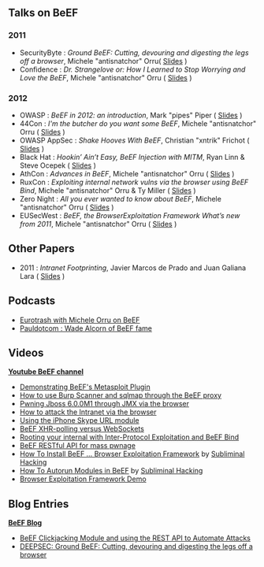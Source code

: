## Talks on BeEF

### 2011

  * SecurityByte : _Ground BeEF: Cutting, devouring and digesting the legs off a browser_, Michele "antisnatchor" Orru( [Slides](http://securitybyte.org/resources/2011/presentations/beef-presentation.pdf) )
  * Confidence : _Dr. Strangelove or: How I Learned to Stop Worrying and Love the BeEF_,  Michele "antisnatchor" Orru ( [Slides](http://www.slideshare.net/micheleorru/dr-strangelove-or-how-i-learned-to-stop-worrying-and-love-the-beef) )

### 2012

  * OWASP : _BeEF in 2012: an introduction_, Mark "pipes" Piper ( [Slides](http://ill.net.nz/stash/Owasp2012-Beef.pdf) )
  * 44Con : _I'm the butcher do you want some BeEF_, Michele "antisnatchor" Orru ( [Slides](http://www.slideshare.net/micheleorru2/im-the-butcher-would-you-like-some-beef) )
  * OWASP AppSec : _Shake Hooves With BeEF_, Christian "xntrik" Frichot ( [Slides](http://www.slideshare.net/xntrik/shake-hooves-with-beef-owasp-appsec-apac-2012) )
  * Black Hat : _Hookin’ Ain’t Easy, BeEF Injection with MITM_, Ryan Linn & Steve Ocepek ( [Slides](http://media.blackhat.com/bh-us-12/Briefings/Ocepek/BH_US_12_Ocepek_Linn_BeEF_MITM_WP.pdf) )
  * AthCon : _Advances in BeEF_, Michele "antisnatchor" Orru ( [Slides](http://www.slideshare.net/micheleorru2/advances-in-beef-athcon2012) )
  * RuxCon : _Exploiting internal network vulns via the browser using BeEF Bind_, Michele "antisnatchor" Orru & Ty Miller ( [Slides](http://www.slideshare.net/micheleorru2/rooting-your-internals-exploiting-internal-network-vulns-via-the-browser-using-beef-bind) )
  * Zero Night : _All you ever wanted to know about BeEF_, Michele "antisnatchor" Orru ( [Slides](http://www.slideshare.net/micheleorru2/zeronights2012beefworkshopantisnatchor) )
  * EUSecWest : _BeEF, the BrowserExploitation Framework What’s new from 2011_, Michele "antisnatchor" Orru ( [Slides](http://www.slideshare.net/micheleorru2/beefeusecwest2012micheleorru) )

## Other Papers
  * 2011 : _Intranet Footprinting_, Javier Marcos de Prado and Juan Galiana Lara ( [Slides](http://nebula.indocisc.co.id/~za/owasp/appseceu2011/JM%20del%20Prado%20&%20JG%20Lara%20-%20Intranet%20Footprinting.pdf) )

## Podcasts

* [Eurotrash with Michele Orru on BeEF](http://www.eurotrashsecurity.eu/index.php/Episode_35)
* [Pauldotcom : Wade Alcorn of BeEF fame](http://pauldotcom.com/2012/08/wade-alcorn-of-beef-fame-on-ep.html)

## Videos

**[Youtube BeEF channel](http://www.youtube.com/user/thebeefproject)**

  * [Demonstrating BeEF's Metasploit Plugin](https://www.youtube.com/watch?v=al0veZ2950M)
  * [How to use Burp Scanner and sqlmap through the BeEF proxy](https://www.youtube.com/watch?v=Z4cHyC3lowk)
  * [Pwning Jboss 6.0.0M1 through JMX via the browser](http://www.youtube.com/watch?v=0n7qfvo_CMM)
  * [How to attack the Intranet via the browser](https://www.youtube.com/watch?v=0n7qfvo_CMM)
  * [Using the iPhone Skype URL module](https://www.youtube.com/watch?v=5SVu6VdLWgs)
  * [BeEF XHR-polling versus WebSockets](http://vimeo.com/49678431)
  * [Rooting your internal with Inter-Protocol Exploitation and BeEF Bind](http://vimeo.com/52801406)
  * [BeEF RESTful API for mass pwnage](http://vimeo.com/41644329)
  * [How To Install BeEF … Browser Exploitation Framework](http://www.youtube.com/watch?v=mTGzvnJs3P8) by [Subliminal Hacking](http://www.subliminalhacking.net/2013/01/03/how-to-install-beef-browser-exploitation-framework/)
  * [How To Autorun Modules in BeEF](http://www.youtube.com/watch?v=qATHn_iKCas) by [Subliminal Hacking](http://www.subliminalhacking.net/2013/01/03/how-to-autorun-modules-in-beef-browser-exploitation-framework/)
  * [Browser Exploitation Framework Demo ](http://www.youtube.com/watch?v=1wOSA41vAGg)

## Blog Entries

**[BeEF Blog](http://blog.beefproject.com/)**

  * [BeEF Clickjacking Module and using the REST API to Automate Attacks](http://webstersprodigy.net/2012/12/06/beef-clickjacking-module-and-using-the-rest-api-to-automate-attacks/)
  * [DEEPSEC: Ground BeEF: Cutting, devouring and digesting the legs off a browser](http://blog.c22.cc/2011/11/18/deepsec-ground-beef-cutting-devouring-and-digesting-the-legs-off-a-browser/)